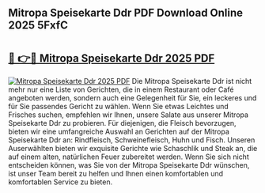 ## Mitropa Speisekarte Ddr PDF Download Online 2025 5FxfC

# <h2><a href="http://gcbmr0.nevu.top/?p=Mitropa+Speisekarte+Ddr">🔗 👉🔴 Mitropa Speisekarte Ddr 2025 PDF</a></h2>

[![Mitropa Speisekarte Ddr 2025 PDF](https://i.imgur.com/dBaPXMq.png)](http://gcbmr0.nevu.top/?p=Mitropa+Speisekarte+Ddr)
Die Mitropa Speisekarte Ddr ist nicht mehr nur eine Liste von Gerichten, die in einem Restaurant oder Café angeboten werden, sondern auch eine Gelegenheit für Sie, ein leckeres und für Sie passendes Gericht zu wählen. Wenn Sie etwas Leichtes und Frisches suchen, empfehlen wir Ihnen, unsere Salate aus unserer Mitropa Speisekarte Ddr zu probieren. Für diejenigen, die Fleisch bevorzugen, bieten wir eine umfangreiche Auswahl an Gerichten auf der Mitropa Speisekarte Ddr an: Rindfleisch, Schweinefleisch, Huhn und Fisch. Unseren Auserwählten bieten wir exquisite Gerichte wie Schaschlik und Steak an, die auf einem alten, natürlichen Feuer zubereitet werden. Wenn Sie sich nicht entscheiden können, was Sie von der Mitropa Speisekarte Ddr wünschen, ist unser Team bereit zu helfen und Ihnen einen komfortablen und komfortablen Service zu bieten.
